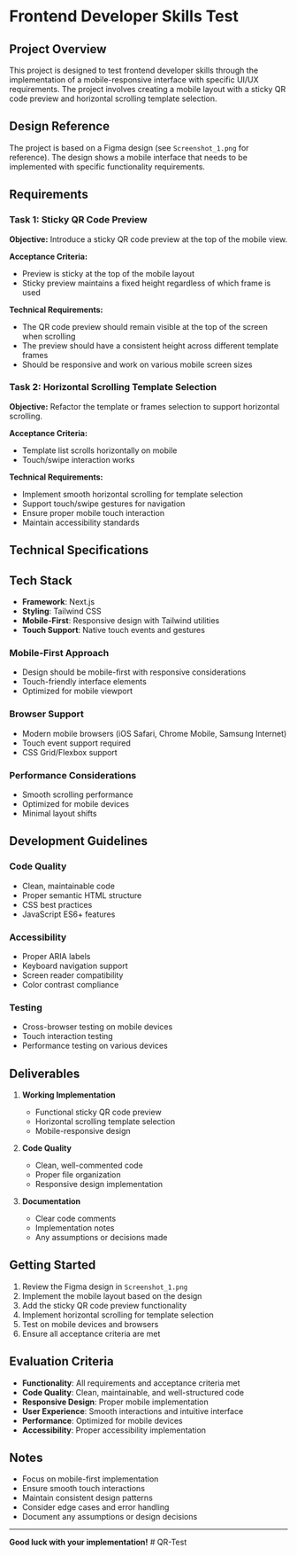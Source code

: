 # Frontend Developer Skills Test

## Project Overview

This project is designed to test frontend developer skills through the implementation of a mobile-responsive interface with specific UI/UX requirements. The project involves creating a mobile layout with a sticky QR code preview and horizontal scrolling template selection.

## Design Reference

The project is based on a Figma design (see `Screenshot_1.png` for reference). The design shows a mobile interface that needs to be implemented with specific functionality requirements.

## Requirements

### Task 1: Sticky QR Code Preview

**Objective:** Introduce a sticky QR code preview at the top of the mobile view.

**Acceptance Criteria:**
- Preview is sticky at the top of the mobile layout
- Sticky preview maintains a fixed height regardless of which frame is used

**Technical Requirements:**
- The QR code preview should remain visible at the top of the screen when scrolling
- The preview should have a consistent height across different template frames
- Should be responsive and work on various mobile screen sizes

### Task 2: Horizontal Scrolling Template Selection

**Objective:** Refactor the template or frames selection to support horizontal scrolling.

**Acceptance Criteria:**
- Template list scrolls horizontally on mobile
- Touch/swipe interaction works

**Technical Requirements:**
- Implement smooth horizontal scrolling for template selection
- Support touch/swipe gestures for navigation
- Ensure proper mobile touch interaction
- Maintain accessibility standards

## Technical Specifications

## Tech Stack

- **Framework**: Next.js
- **Styling**: Tailwind CSS
- **Mobile-First**: Responsive design with Tailwind utilities
- **Touch Support**: Native touch events and gestures


### Mobile-First Approach
- Design should be mobile-first with responsive considerations
- Touch-friendly interface elements
- Optimized for mobile viewport

### Browser Support
- Modern mobile browsers (iOS Safari, Chrome Mobile, Samsung Internet)
- Touch event support required
- CSS Grid/Flexbox support

### Performance Considerations
- Smooth scrolling performance
- Optimized for mobile devices
- Minimal layout shifts

## Development Guidelines

### Code Quality
- Clean, maintainable code
- Proper semantic HTML structure
- CSS best practices
- JavaScript ES6+ features

### Accessibility
- Proper ARIA labels
- Keyboard navigation support
- Screen reader compatibility
- Color contrast compliance

### Testing
- Cross-browser testing on mobile devices
- Touch interaction testing
- Performance testing on various devices

## Deliverables

1. **Working Implementation**
   - Functional sticky QR code preview
   - Horizontal scrolling template selection
   - Mobile-responsive design

2. **Code Quality**
   - Clean, well-commented code
   - Proper file organization
   - Responsive design implementation

3. **Documentation**
   - Clear code comments
   - Implementation notes
   - Any assumptions or decisions made

## Getting Started

1. Review the Figma design in `Screenshot_1.png`
2. Implement the mobile layout based on the design
3. Add the sticky QR code preview functionality
4. Implement horizontal scrolling for template selection
5. Test on mobile devices and browsers
6. Ensure all acceptance criteria are met

## Evaluation Criteria

- **Functionality**: All requirements and acceptance criteria met
- **Code Quality**: Clean, maintainable, and well-structured code
- **Responsive Design**: Proper mobile implementation
- **User Experience**: Smooth interactions and intuitive interface
- **Performance**: Optimized for mobile devices
- **Accessibility**: Proper accessibility implementation

## Notes

- Focus on mobile-first implementation
- Ensure smooth touch interactions
- Maintain consistent design patterns
- Consider edge cases and error handling
- Document any assumptions or design decisions

---

**Good luck with your implementation!**
#   Q R - T e s t  
 